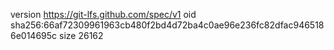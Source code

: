 version https://git-lfs.github.com/spec/v1
oid sha256:66af72309961963cb480f2bd4d72ba4c0ae96e236fc82dfac9465186e014695c
size 26162
